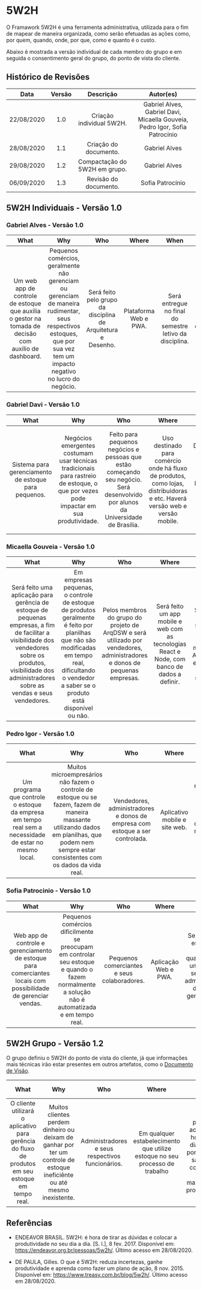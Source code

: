# 5W2H

O Framawork 5W2H é uma ferramenta administrativa, utilizada para o fim de mapear de maneira organizada, como serão efetuadas as ações como, por quem, quando, onde, por que, como e quanto é o custo.

Abaixo é mostrada a versão individual de cada membro do grupo e em seguida o consentimento geral do grupo, do ponto de vista do cliente.

## Histórico de Revisões

|    Data    | Versão |         Descrição         |           Autor(es)            |
| :--------: | :----: | :-----------------------: | :----------------------------: |
| 22/08/2020 |  1.0   |  Criação individual 5W2H.  | Gabriel Alves, Gabriel Davi, Micaella Gouveia, Pedro Igor, Sofia Patrocínio |
| 28/08/2020 |  1.1   |  Criação do documento.  | Gabriel Alves | 
| 29/08/2020 |  1.2   |  Compactação do 5W2H em grupo. | Gabriel Alves |
| 06/09/2020 |  1.3   |  Revisão do documento. | Sofia Patrocínio |


## 5W2H Individuais - Versão 1.0

### Gabriel Alves - Versão 1.0

| What | Why | Who | Where | When | How | How Much|
| :---:| :---:| :---:| :---:| :---:| :---:| :---:|
| Um web app de controle de estoque que auxilia o gestor na tomada de decisão com auxílio de dashboard. | Pequenos comércios, geralmente não gerenciam ou gerenciam de maneira rudimentar, seus respectivos estoques, que por sua vez tem um impacto negativo no lucro do negócio. | Será feito pelo grupo da disciplina de Arquitetura e Desenho. | Plataforma Web e PWA. | Será entregue no final do semestre letivo da disciplina. | Através do navegador e dispositivos mobile. | Para os usuários inicialmente gratuito, e para o desenvolvimento possíveis custos de host dos serviços. |

### Gabriel Davi - Versão 1.0

| What | Why | Who | Where | When | How | How Much|
| :---:| :---:| :---:| :---:| :---:| :---:| :---:|
| Sistema para gerenciamento de estoque para pequenos.| Negócios emergentes costumam usar técnicas tradicionais para rastreio de estoque, o que por vezes pode impactar em sua produtividade. | Feito para pequenos negócios e pessoas que estão começando seu negócio. Será desenvolvido por alunos da Universidade de Brasília. | Uso destinado para comércio onde há fluxo de produtos, como lojas, distribuidoras e etc. Haverá versão web e versão mobile.| Desenvolvimento previsto para o segundo semestre de 2020. Seu lançamento está previsto para o primeiro semestre de 2021. | Utilizaremos ferramentas de desenvolvimento web, mobile e para API utilizaremos o rest. | Seu custo será variável, contabilizado de acordo com o número de funcionários que serão cadastrados na aplicação e o tamanho do estoque que será administrado. |

### Micaella Gouveia - Versão 1.0

| What | Why | Who | Where | When | How | How Much|
| :---:| :---:| :---:| :---:| :---:| :---:| :---:|
| Será feito uma aplicação para gerência de estoque de pequenas empresas, a fim de facilitar a visibilidade dos vendedores sobre os produtos, visibilidade dos administradores sobre as vendas e seus vendedores. | Em empresas pequenas, o controle de estoque de produtos geralmente é feito por planilhas que não são modificadas em tempo real, dificultando o vendedor a saber se o produto está disponível ou não. | Pelos membros do grupo do projeto de ArqDSW e será utilizado por vendedores, administradores e donos de pequenas empresas. | Será feito um app mobile e web com as tecnologias React e Node, com banco de dados a definir. | Será feito no 2º semestre de 2020 pela matéria de Arquitetura e Desenho de software. | O aplicativo funcionará como um visualizador de estoque, além de gestão do estoque, em que o vendedor poderá remover itens do estoque assim que são vendidos. | Para desenvolver, pretendemos utilizar plataformas Open Source, porém podem existir custos de hospedagem de banco de serviços. Para o cliente, será um aplicativo grátis. |

### Pedro Igor - Versão 1.0

| What | Why | Who | Where | When | How | How Much|
| :---:| :---:| :---:| :---:| :---:| :---:| :---:|
| Um programa que controle o estoque da empresa em tempo real sem a necessidade de estar no mesmo local. | Muitos microempresários não fazem o controle de estoque ou se fazem, fazem de maneira massante utilizando dados em planilhas, que podem nem sempre estar consistentes com os dados da vida real. | Vendedores, administradores e donos de empresa com estoque a ser controlada. | Aplicativo mobile e site web. | Quando for necessário informar que há estoque novo e quando for necessario remover uma unidade de um produto. | Utilizando métodos de gestão de projeto e tecnologias de software. | Não haverá custo para o cliente. |

### Sofia Patrocinio - Versão 1.0

| What | Why | Who | Where | When | How | How Much|
| :---:| :---:| :---:| :---:| :---:| :---:| :---:|
| Web app de controle e gerenciamento de estoque para comerciantes locais com possibilidade de gerenciar vendas. | Pequenos comércios dificilmente se preocupam em controlar seu estoque e quando o fazem normalmente a solução não é automatizada e em tempo real. | Pequenos comerciantes e seus colaboradores. | Aplicação Web e PWA. | Sempre que o estoque for reposto, quando efetuar uma venda e sempre que administradores desejarem gerenciar seus dados. | Através do navegador, efetuando vendas, adicionando estoque e colaboradores. | A aplicação cobrará custos mensais referentes a manutenção do servidor e serviços de host. |


## 5W2H Grupo - Versão 1.2

O grupo definiu o 5W2H do ponto de vista do cliente, já que informações mais técnicas irão estar presentes em outros artefatos, como o [Documento de Visão](Product/DocVisão.md).

| What | Why | Who | Where | When | How | How Much|
| :---:| :---:| :---:| :---:| :---:| :---:| :---:|
| O cliente utilizará o aplicativo para gerência do fluxo de produtos em seu estoque em tempo real. | Muitos clientes perdem dinheiro ou deixam de ganhar por ter um controle de estoque ineficiênte ou até mesmo inexistente. | Administradores e seus respectivos funcionários. | Em qualquer estabelecimento que utilize estoque no seu processo de trabalho | Será possível acesso 24 horas por dia, 7 dias por semana, salvo em condições de manutenção programada. | Poderá ser acessado em dispositivos eletrônicos com acesso a internet, como smartphones e computadores. | Versão básica, gratuita. Versão Pro, paga. |

## Referências

- ENDEAVOR BRASIL. 5W2H: é hora de tirar as dúvidas e colocar a produtividade no seu dia a dia. [S. l.], 8 fev. 2017. Disponível em: https://endeavor.org.br/pessoas/5w2h/. Último acesso em 28/08/2020.

- DE PAULA, Gilles. O que é 5W2H: reduza incertezas, ganhe produtividade e aprenda como fazer um plano de ação, 8 nov. 2015. Disponível em: https://www.treasy.com.br/blog/5w2h/. Último acesso em 28/08/2020.